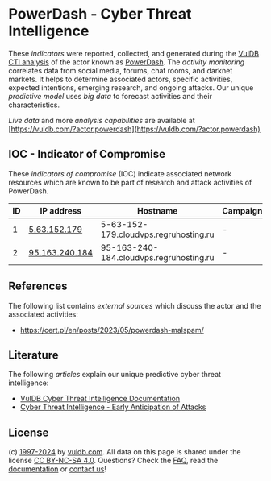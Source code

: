 # PowerDash - Cyber Threat Intelligence

These _indicators_ were reported, collected, and generated during the [VulDB CTI analysis](https://vuldb.com/?kb.cti) of the actor known as [PowerDash](https://vuldb.com/?actor.powerdash). The _activity monitoring_ correlates data from social media, forums, chat rooms, and darknet markets. It helps to determine associated actors, specific activities, expected intentions, emerging research, and ongoing attacks. Our unique _predictive model_ uses _big data_ to forecast activities and their characteristics.

_Live data_ and more _analysis capabilities_ are available at [https://vuldb.com/?actor.powerdash](https://vuldb.com/?actor.powerdash)

## IOC - Indicator of Compromise

These _indicators of compromise_ (IOC) indicate associated network resources which are known to be part of research and attack activities of PowerDash.

ID | IP address | Hostname | Campaign | Confidence
-- | ---------- | -------- | -------- | ----------
1 | [5.63.152.179](https://vuldb.com/?ip.5.63.152.179) | 5-63-152-179.cloudvps.regruhosting.ru | - | High
2 | [95.163.240.184](https://vuldb.com/?ip.95.163.240.184) | 95-163-240-184.cloudvps.regruhosting.ru | - | High

## References

The following list contains _external sources_ which discuss the actor and the associated activities:

* https://cert.pl/en/posts/2023/05/powerdash-malspam/

## Literature

The following _articles_ explain our unique predictive cyber threat intelligence:

* [VulDB Cyber Threat Intelligence Documentation](https://vuldb.com/?kb.cti)
* [Cyber Threat Intelligence - Early Anticipation of Attacks](https://www.scip.ch/en/?labs.20201022)

## License

(c) [1997-2024](https://vuldb.com/?kb.changelog) by [vuldb.com](https://vuldb.com/?kb.about). All data on this page is shared under the license [CC BY-NC-SA 4.0](https://creativecommons.org/licenses/by-nc-sa/4.0/). Questions? Check the [FAQ](https://vuldb.com/?kb.faq), read the [documentation](https://vuldb.com/?kb) or [contact us](https://vuldb.com/?contact)!
